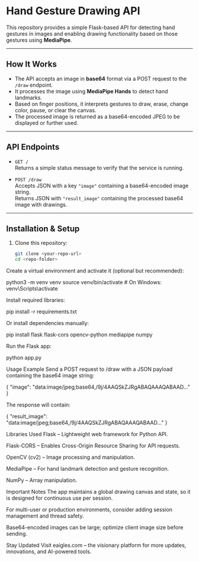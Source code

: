 # Hand Gesture Drawing API

This repository provides a simple Flask-based API for detecting hand gestures in images and enabling drawing functionality based on those gestures using **MediaPipe**.

---

## How It Works

- The API accepts an image in **base64** format via a POST request to the `/draw` endpoint.
- It processes the image using **MediaPipe Hands** to detect hand landmarks.
- Based on finger positions, it interprets gestures to draw, erase, change color, pause, or clear the canvas.
- The processed image is returned as a base64-encoded JPEG to be displayed or further used.

---

## API Endpoints

- `GET /`  
  Returns a simple status message to verify that the service is running.

- `POST /draw`  
  Accepts JSON with a key `"image"` containing a base64-encoded image string.  
  Returns JSON with `"result_image"` containing the processed base64 image with drawings.

---

## Installation & Setup

1. Clone this repository:

   ```bash
   git clone <your-repo-url>
   cd <repo-folder>


Create a virtual environment and activate it (optional but recommended):

python3 -m venv venv
source venv/bin/activate  # On Windows: venv\Scripts\activate




Install required libraries:

pip install -r requirements.txt


Or install dependencies manually:

pip install flask flask-cors opencv-python mediapipe numpy


Run the Flask app:

python app.py


Usage Example
Send a POST request to /draw with a JSON payload containing the base64 image string:

{
  "image": "data:image/jpeg;base64,/9j/4AAQSkZJRgABAQAAAQABAAD..."
}


The response will contain:

{
  "result_image": "data:image/jpeg;base64,/9j/4AAQSkZJRgABAQAAAQABAAD..."
}


Libraries Used
Flask – Lightweight web framework for Python API.

Flask-CORS – Enables Cross-Origin Resource Sharing for API requests.

OpenCV (cv2) – Image processing and manipulation.

MediaPipe – For hand landmark detection and gesture recognition.

NumPy – Array manipulation.





Important Notes
The app maintains a global drawing canvas and state, so it is designed for continuous use per session.

For multi-user or production environments, consider adding session management and thread safety.

Base64-encoded images can be large; optimize client image size before sending.



Stay Updated
Visit eaigles.com – the visionary platform for more updates, innovations, and AI-powered tools.







